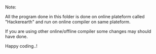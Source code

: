 Note:

All the program done in this folder is done on online plateform called "Hackerearth" and run on online compiler on same plateform.

If you are using other online/offline compiler some changes may should have done.

Happy coding..!
